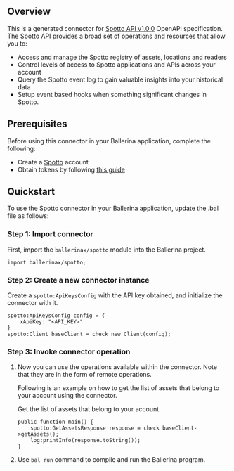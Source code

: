 ## Overview
This is a generated connector for [Spotto API v1.0.0](https://api-reference.spotto.io) OpenAPI specification.
The Spotto API provides a broad set of operations and resources that allow you to:
- Access and manage the Spotto registry of assets, locations and readers
- Control levels of access to Spotto applications and APIs across your account
- Query the Spotto event log to gain valuable insights into your historical data
- Setup event based hooks when something significant changes in Spotto.

## Prerequisites

Before using this connector in your Ballerina application, complete the following:

* Create a [Spotto](https://www.spotto.io/developers) account
* Obtain tokens by following [this guide](https://www.spotto.io/developers/using-the-spotto-api)
 
## Quickstart

To use the Spotto connector in your Ballerina application, update the .bal file as follows:

### Step 1: Import connector
First, import the `ballerinax/spotto` module into the Ballerina project.
```ballerina
import ballerinax/spotto;
```

### Step 2: Create a new connector instance
Create a `spotto:ApiKeysConfig` with the API key obtained, and initialize the connector with it.
```ballerina
spotto:ApiKeysConfig config = {
    xApiKey: "<API_KEY>"
}
spotto:Client baseClient = check new Client(config);
```

### Step 3: Invoke connector operation
1. Now you can use the operations available within the connector. Note that they are in the form of remote operations.

    Following is an example on how to get the list of assets that belong to your account using the connector.

    Get the list of assets that belong to your account

    ```ballerina
    public function main() {
        spotto:GetAssetsResponse response = check baseClient->getAssets();
        log:printInfo(response.toString());
    }
    ``` 

2. Use `bal run` command to compile and run the Ballerina program.
